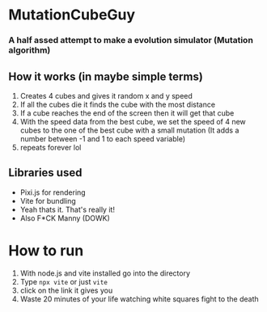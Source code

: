 # MutationCubeGuy
### A half assed attempt to make a evolution simulator (Mutation algorithm)

## How it works (in maybe simple terms)
1. Creates 4 cubes and gives it random x and y speed
2. If all the cubes die it finds the cube with the most distance
3. If a cube reaches the end of the screen then it will get that cube
4. With the speed data from the best cube, we set the speed of 4 new cubes to the one of the best cube with a small mutation (It adds a number between -1 and 1 to each speed variable)
5. repeats forever lol

## Libraries used
- Pixi.js for rendering
- Vite for bundling
- Yeah thats it. That's really it!
- Also F*CK Manny (DOWK)

# How to run
1. With node.js and vite installed go into the directory
2. Type `npx vite` or just `vite`
3. click on the link it gives you
4. Waste 20 minutes of your life watching white squares fight to the death